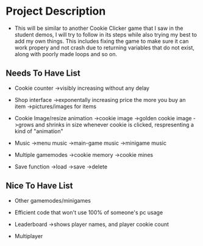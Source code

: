 # Project Description
- This will be similar to another Cookie Clicker game that I saw in the student demos, I will try to follow in its steps while also
trying my best to add my own things. This includes fixing the game to make sure it can work propery and not crash due to returning variables that do not exist, along with poorly made loops and so on.

## Needs To Have List
- Cookie counter
    ->visibly increasing without any delay

- Shop interface
    ->exponentally increasing price the more you buy an item 
    ->pictures/images for items

- Cookie Image/resize animation
    ->cookie image
    ->golden cookie image
    ->grows and shrinks in size whenever cookie is clicked, respresenting a kind of "animation"

- Music
    ->menu music
    ->main-game music
    ->minigame music

- Multiple gamemodes 
    ->cookie memory
    ->cookie mines

- Save function
    ->load
    ->save
    ->delete


## Nice To Have List
- Other gamemodes/minigames

- Efficient code that won't use 100% of someone's pc usage

- Leaderboard
    ->shows player names, and player cookie count

- Multiplayer